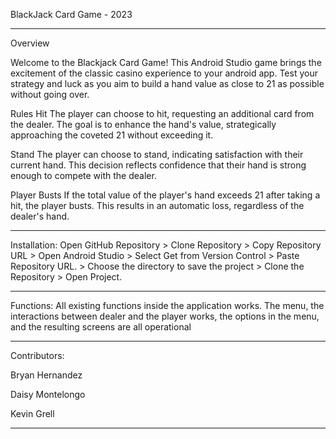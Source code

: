 BlackJack Card Game - 2023
________________________________________________________________________________
Overview

Welcome to the Blackjack Card Game! This Android Studio game brings the excitement of the classic casino experience to your android app. Test your strategy and luck as you aim to build a hand value as close to 21 as possible without going over.

Rules
Hit
The player can choose to hit, requesting an additional card from the dealer. The goal is to enhance the hand's value, strategically approaching the coveted 21 without exceeding it.

Stand
The player can choose to stand, indicating satisfaction with their current hand. This decision reflects confidence that their hand is strong enough to compete with the dealer.

Player Busts
If the total value of the player's hand exceeds 21 after taking a hit, the player busts. This results in an automatic loss, regardless of the dealer's hand.
________________________________________________________________________________
Installation:
Open GitHub Repository > Clone Repository > Copy Repository URL > Open Android Studio > Select Get from Version Control > Paste Repository URL. > Choose the directory to save the project > Clone the Repository > Open Project.
________________________________________________________________________________
Functions:
All existing functions inside the application works. The menu, the interactions between dealer and the player works, the options in the menu, and the resulting screens are all operational
________________________________________________________________________________
Contributors:

Bryan Hernandez 

Daisy Montelongo

Kevin Grell 
________________________________________________________________________________

